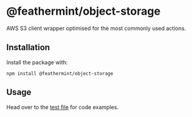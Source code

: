 # @feathermint/object-storage

AWS S3 client wrapper optimised for the most commonly used actions.

## Installation

Install the package with:

```
npm install @feathermint/object-storage
```

## Usage

Head over to the [test file](https://github.com/feathermint/object-storage/blob/master/test/object_storage.test.ts) for code examples.

